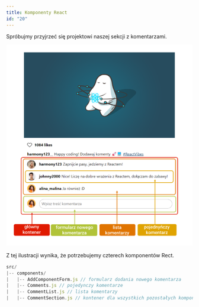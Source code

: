 ```yaml
---
title: Komponenty React
id: "20"
---
```


Spróbujmy przyjrzeć się projektowi naszej sekcji z komentarzami. 

![Podział na komponenty](./komponenty.png)

Z tej ilustracji wynika, że potrzebujemy czterech komponentów Rect. 
```js
src/
|-- components/
|   |-- AddComponentForm.js // formularz dodania nowego komentarza
|   |-- Comments.js // pojedynczy komentarze
|   |-- CommentList.js // lista komentarzy
|   |-- CommentSection.js // kontener dla wszystkich pozostałych komponentów 
```




